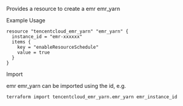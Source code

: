 Provides a resource to create a emr emr_yarn

Example Usage

```hcl
resource "tencentcloud_emr_yarn" "emr_yarn" {
  instance_id = "emr-xxxxxx"
  items {
    key = "enableResourceSchedule"
    value = true
  }
}
```

Import

emr emr_yarn can be imported using the id, e.g.

```
terraform import tencentcloud_emr_yarn.emr_yarn emr_instance_id
```
